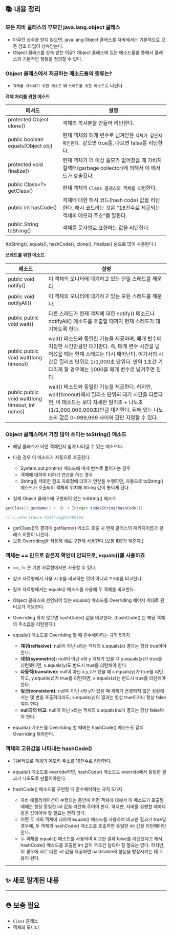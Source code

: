 ## 📚 내용 정리
### 모든 자바 클래스의 부모인 java.lang.object 클래스
- 아무런 상속을 받지 않으면, java.lang.Object 클래스를 자바에서는 기본적으로 모든 참조 타입이 상속받는다.
- Object 클래스를 상속 받는 이유? Object 클래스에 있는 메소드들을 통해서 클래스의 기본적인 행동을 정의할 수 있다.


### Object 클래스에서 제공하는 메소드들의 종류는?
- `객체를 처리하기 위한 메소드` 와 `쓰레드를 위한 메소드`로 나뉜다.

**객체 처리를 위한 메소드**

| 메서드                               | 설명                                                                        |
| --------------------------------- | ------------------------------------------------------------------------- |
| protected Object clone()          | 객체의 복사본을 만들어 리턴한다.                                                        |
| public boolean equals(Object obj) | 현재 객체와 매개 변수로 넘겨받은 `객체가 같은지 확인한다.` 같으면 true를, 다르면 false를 리턴한다.            |
| protected void finalize()         | 현재 객체가 더 이상 쓸모가 없어졌을 때 가비지 컬렉터(garbage collector)에 의해서 이 메서드가 호출된다.       |
| public Class\<?> getClass()       | 현재 객체의 `Class 클래스의 객체를 리턴`한다.                                             |
| public int hasCode()              | 객체에 대한 해시 코드(hash code) 값을 리턴한다. 해시 코드라는 것은 "16진수로 제공되는 객체의 메모리 주소"를 말한다. |
| public String toString()          | 객체를 문자열로 표현하는 값을 리턴한다.                                                    |
(toString(), equals(), hashCode(), clone(), finalize() 순으로 많이 사용된다.)

**쓰레드를 위한 메소드**

| 메소드                                              | 설명                                                                                                                                                             |
| ------------------------------------------------ | -------------------------------------------------------------------------------------------------------------------------------------------------------------- |
| public void notify()                             | 이 객체의 모니터에 대기하고 있는 단일 스레드를 깨운다.                                                                                                                                |
| public void notifyAll()                          | 이 객체의 모니터에 대기하고 있는 모든 스레드를 깨운다.                                                                                                                                |
| public public void wait()                        | 다른 스레드가 현재 객체에 대한 notify() 메소드나 notifyAll() 메소드를 호출할 때까지 현재 스레드가 대기하도록 한다.                                                                                     |
| public public void wait(long timeout)            | wait() 메소드와 동일한 기능을 제공하며, 매개 변수에 지정한 시간만큼만 대기한다. 즉, 매개 변수 시간을 넘어섰을 때는 현재 스레드는 다시 깨어난다. 여기서의 시간은 밀리초 단위로 1/1,000초 단위다. 만약 1초간 기다리게 할 경우에는 1000을 매개 변수로 넘겨주면 된다. |
| public public void wait(long timeout, int nanos) | wait() 메소드와 동일한 기능을 제공한다. 하지만, wait(timeout)에서 밀리초 단위의 대기 시간을 다룬다면, 이 메소드는 보다 자세한 밀리초 + 나노초(1/1,000,000,000초)만큼 대기한다. 뒤에 있는 나노초의 값은 0~999,999 사이의 값만 지정할 수 있다. |


### Object 클래스에서 가장 많이 쓰이는 toString() 메소드
- 해당 클래스가 어떤 객체인지 쉽게 나타낼 수 있는 메소드다.
- 다음 경우 이 메소드가 자동으로 호출된다.
	- System.out.println() 메소드에 매게 변수로 들어가는 경우
	- 객체에 대하여 더하기 연산을 하는 경우
	- String을 제외한 참조 자료형에 더하기 연산을 수행하면, 자동으로 toString() 메소드가 호출되어 객체의 위치에 String 값이 놓이게 된다.

- 실제 Object 클래스에 구현되어 있는 toString() 메소드
```java
getClass().getName() + '@' + Integer.toHexString(hashCode())

// c.inheritance.ToString@1540e19d
```
- getClass()의 결과에 getName() 메소드 호출 시 현재 클래스의 패키지이름과 클래스 이름이 나온다.
- 보통 Overriding을 적용해 새로 구현해 사용한다.(보통 IDE가 해준다.)


### 객체는 == 만으로 같은지 확인이 안되므로, equals()를 사용하죠
- \==, != 은 기본 자료형에서만 사용할 수 있다.
- 참조 자료형에서 사용 시 `값`을 비교하는 것이 아니라 `주소값`을 비교한다.
- 참조 자료형에서는 equals() 메소드를 사용해 두 객체를 비교한다. 
- Object 클래스에 선언되어 있는 equals() 메소드를 Overriding 해야지 제대로 된 비교가 가능한다.
- Overriding 하지 않으면 hashCode() 값을 비교한다. (hashCode() 는 해당 객체의 주소값을 리턴한다.)

- equals() 메소드를 Overriding 할 때 준수해야하는 규칙 5가지
	- **재귀(reflexive):** null이 아닌 x라는 객체의 x.equals(x) 결과는 항상 true여야 한다.
	- **대칭(symmetric):** null이 아닌 x와 y 객체가 있을 때 y.equals(x)가 true를 리턴했다면, x.equals(y)도 반드시 true를 리턴해야 한다.
	- **타동적(transitive):** null이 아닌 x,y,z가 있을 때 x.equals(y)가 true를 리턴하고, y.equals(z)가 true를 리턴하면, x.equals(z)는 반드시 true를 리턴해야 한다.
	- **일관(consistent):** null이 아닌 x와 y가 있을 때 객체가 변경되지 않은 상황에서는 몇 번을 호출하더라도, x.equals(y)의 결과는 항상 true이거나 항상 false여야 한다.
	- **null과의 비교:** null이 아닌 x라는 객체의 x.equals(null) 결과는 항상 false여야 한다.

- equals() 메소드를 Overriding 할 때에는 hashCode() 메소드도 같이 Overriding 해야한다.


### 객체의 고유값을 나타내는 hashCode()
- 기본적으로 객체의 메모리 주소를 16진수로 리턴한다.
- equals() 메소드를 override하면, hashCode() 메소드도 override해서 동일한 결과가 나오도록 만들어야한다.

- hashCode() 메소드를 구현할 때 준수해야하는 규칙 5가지
	- 자바 애플리케이션이 수행되는 동안에 어떤 객체에 대해서 이 메소드가 호출될 때에는 항상 동일한 int 값을 리턴해 주어야 한다. 하지만, 자바를 실행할 때마다 같은 값이어야 할 필요는 전혀 없다.
	- 어떤 두 개의 객체에 대하여 equals() 메소드를 사용하여 비교한 결과가 true일 경우에, 두 객체의 hashCode() 메소드를 호출하면 동일한 int 값을 리턴해야만 한다.
	- 두 객체를 equals() 메소드를 사용하여 비교한 결과 false를 리턴했다고 해서, hashCode() 메소드를 호출한 int 값이 무조건 달라야 할 필요는 없다. 하지만, 이 경우에 서로 다른 int 값을 제공하면 hashtable의 성능을 향상시키는 데 도움이 된다.



---
## ✨ 새로 알게된 내용


---
## ⛑️ 보충 필요
- `Class` 클래스
- 객체의 모니터
